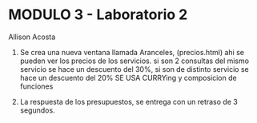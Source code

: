 # MODULO 3 - Laboratorio 2

Allison Acosta

1. Se crea una nueva ventana llamada Aranceles, (precios.html) ahi se pueden ver los precios de los servicios.
   si son 2 consultas del mismo servicio se hace un descuento del 30%,
   si son de distinto servicio se hace un descuento del 20%
   SE USA CURRYing y composicion de funciones

2. La respuesta de los presupuestos, se entrega con un retraso de 3 segundos.

